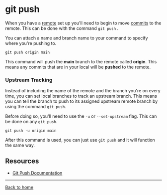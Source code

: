 # git push 

When you have a [remote](./Remote.md) set up you'll need to begin to move [commits](./COMMIT.mdj) to the remote. 
This can be done with the command `git push` .

You can attach a name and branch name to your command to specify where you're pushing to. 

```
git push origin main
```

This command will push the **main** branch to the remote called **origin**. 
This means any commits that are in your local will be **pushed** to the remote.

### Upstream Tracking

Instead of including the name of the remote and the branch you're on every time, you can set local branches to track an upstream branch. 
This means you can tell the branch to push to its assigned upstream remote branch by using the command `git push`. 

Before doing so, you'll need to use the `-u` or `--set-upstream` flag. This can be done on any `git push`.

```
git push -u origin main
```

After this command is used, you can just use `git push` and it will function the same way. 

## Resources 

- [Git Push Documentation](https://git-scm.com/docs/git-push)

---

[Back to home](../README.md)
